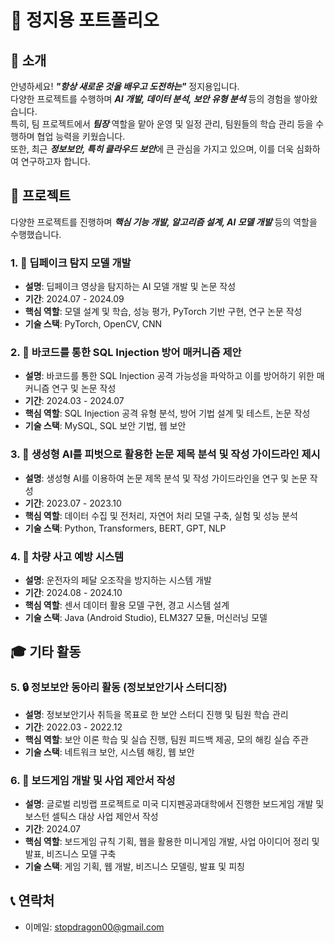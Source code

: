 # 📜 정지용 포트폴리오

## 👋 소개

안녕하세요! ***"항상 새로운 것을 배우고 도전하는"*** 정지용입니다.  
다양한 프로젝트를 수행하며 ***AI 개발, 데이터 분석, 보안 유형 분석*** 등의 경험을 쌓아왔습니다.  
특히, 팀 프로젝트에서 ***팀장*** 역할을 맡아 운영 및 일정 관리, 팀원들의 학습 관리 등을 수행하며 협업 능력을 키웠습니다.  
또한, 최근 ***정보보안, 특히 클라우드 보안***에 큰 관심을 가지고 있으며, 이를 더욱 심화하여 연구하고자 합니다.

## 📝 프로젝트
다양한 프로젝트를 진행하며 ***핵심 기능 개발, 알고리즘 설계, AI 모델 개발*** 등의 역할을 수행했습니다.

### 1. 🎥 딥페이크 탐지 모델 개발
- **설명**: 딥페이크 영상을 탐지하는 AI 모델 개발 및 논문 작성
- **기간**: 2024.07 - 2024.09
- **핵심 역할**: 모델 설계 및 학습, 성능 평가, PyTorch 기반 구현, 연구 논문 작성
- **기술 스택**: PyTorch, OpenCV, CNN

### 2. 🔐 바코드를 통한 SQL Injection 방어 매커니즘 제안
- **설명**: 바코드를 통한 SQL Injection 공격 가능성을 파악하고 이를 방어하기 위한 매커니즘 연구 및 논문 작성
- **기간**: 2024.03 - 2024.07
- **핵심 역할**: SQL Injection 공격 유형 분석, 방어 기법 설계 및 테스트, 논문 작성
- **기술 스택**: MySQL, SQL 보안 기법, 웹 보안

### 3. 📄 생성형 AI를 피벗으로 활용한 논문 제목 분석 및 작성 가이드라인 제시
- **설명**: 생성형 AI를 이용하여 논문 제목 분석 및 작성 가이드라인을 연구 및 논문 작성
- **기간**: 2023.07 - 2023.10
- **핵심 역할**: 데이터 수집 및 전처리, 자연어 처리 모델 구축, 실험 및 성능 분석
- **기술 스택**: Python, Transformers, BERT, GPT, NLP

### 4. 🚗 차량 사고 예방 시스템
- **설명**: 운전자의 페달 오조작을 방지하는 시스템 개발
- **기간**: 2024.08 - 2024.10
- **핵심 역할**: 센서 데이터 활용 모델 구현, 경고 시스템 설계
- **기술 스택**: Java (Android Studio), ELM327 모듈, 머신러닝 모델

## 🎓 기타 활동

### 5. 🔒 정보보안 동아리 활동 (정보보안기사 스터디장)
- **설명**: 정보보안기사 취득을 목표로 한 보안 스터디 진행 및 팀원 학습 관리
- **기간**: 2022.03 - 2022.12
- **핵심 역할**: 보안 이론 학습 및 실습 진행, 팀원 피드백 제공, 모의 해킹 실습 주관
- **기술 스택**: 네트워크 보안, 시스템 해킹, 웹 보안

### 6. 🎲 보드게임 개발 및 사업 제안서 작성
- **설명**: 글로벌 리빙랩 프로젝트로 미국 디지펜공과대학에서 진행한 보드게임 개발 및 보스턴 셀틱스 대상 사업 제안서 작성
- **기간**: 2024.07
- **핵심 역할**: 보드게임 규칙 기획, 웹을 활용한 미니게임 개발, 사업 아이디어 정리 및 발표, 비즈니스 모델 구축
- **기술 스택**: 게임 기획, 웹 개발, 비즈니스 모델링, 발표 및 피칭

## 📞 연락처
- 이메일: stopdragon00@gmail.com

